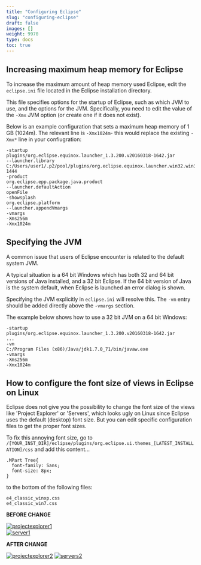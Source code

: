 ```yaml
---
title: "Configuring Eclipse"
slug: "configuring-eclipse"
draft: false
images: []
weight: 9970
type: docs
toc: true
---
```


## Increasing maximum heap memory for Eclipse
To increase the maximum amount of heap memory used Eclipse, edit the `eclipse.ini` file located in the Eclipse installation directory. 

This file specifies options for the startup of Eclipse, such as which JVM to use, and the options for the JVM. Specifically, you need to edit the value of the `-Xmx` JVM option (or create one if it does not exist).

Below is an example configuration that sets a maximum heap memory of 1 GB (1024m). The relevant line is `-Xmx1024m`- this would replace the existing `-Xmx*` line in your confiugration:

    -startup
    plugins/org.eclipse.equinox.launcher_1.3.200.v20160318-1642.jar
    --launcher.library
    C:/Users/user1/.p2/pool/plugins/org.eclipse.equinox.launcher.win32.win32.x86_64_1.1.400.v20160518-1444
    -product
    org.eclipse.epp.package.java.product
    --launcher.defaultAction
    openFile
    -showsplash
    org.eclipse.platform
    --launcher.appendVmargs
    -vmargs
    -Xms256m
    -Xmx1024m



## Specifying the JVM
A common issue that users of Eclipse encounter is related to the default system JVM. 

A typical situation is a 64 bit Windows which has both 32 and 64 bit versions of Java installed, and a 32 bit Eclipse. If the 64 bit version of Java is the system default, when Eclipse is launched an error dialog is shown.

Specifying the JVM explicitly in `eclipse.ini` will resolve this. The `-vm` entry should be added directly above the `-vmargs` section.

The example below shows how to use a 32 bit JVM on a 64 bit Windows:

    -startup
    plugins/org.eclipse.equinox.launcher_1.3.200.v20160318-1642.jar
    ...
    -vm
    C:/Program Files (x86)/Java/jdk1.7.0_71/bin/javaw.exe
    -vmargs
    -Xms256m
    -Xmx1024m



## How to configure the font size of views in Eclipse on Linux
Eclipse does not give you the possibility to change the font size of the views like 'Project Explorer' or 'Servers', which looks ugly on Linux since Eclipse uses the default (desktop) font size. But you can edit specific configuration files to get the proper font sizes.

To fix this annoying font size, go to   
`/[YOUR_INST_DIR]/eclipse/plugins/org.eclipse.ui.themes_[LATEST_INSTALLATION]/css` 
and add this content...

    .MPart Tree{
      font-family: Sans;
      font-size: 8px;
    }

 

to the bottom of the following files:  

`e4_classic_winxp.css`  
`e4_classic_win7.css`

**BEFORE CHANGE**  

[![projectexplorer1][1]][1]  
[![server1][2]][2]

**AFTER CHANGE**  

[![projectexplorer2][3]][3]
[![servers2][4]][4]


  [1]: https://i.stack.imgur.com/LlLMk.png
  [2]: https://i.stack.imgur.com/KhF6b.png
  [3]: https://i.stack.imgur.com/KEHk0.png
  [4]: https://i.stack.imgur.com/MzgJl.png

